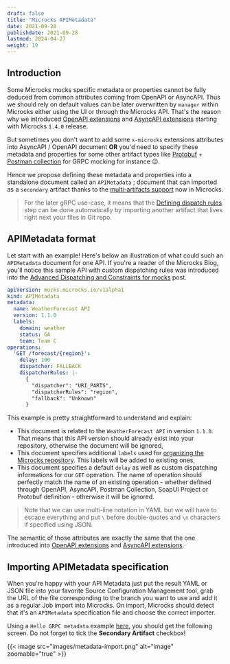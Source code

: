```yaml
---
draft: false
title: "Microcks APIMetadata"
date: 2021-09-28
publishdate: 2021-09-28
lastmod: 2024-04-27
weight: 19
---
```


## Introduction

Some Microcks mocks specific metadata or properties cannot be fully deduced from common attributes coming from OpenAPI or AsyncAPI. Thus we should rely on default values can be later overwritten by `manager` within Microcks either using the UI or through the Microcks API. That's the reason why we introduced [OpenAPI extensions](../openapi/#using-openapi-extensions) and [AsyncAPI extensions](../asyncapi/#using-asyncapi-extensions) starting with Microcks `1.4.0` release.

But sometimes you don't want to add some `x-microcks` extensions attributes into AsyncAPI / OpenAPI document **OR** you'd need to specify these metadata and properties for some other artifact types like [Protobuf](../grpc) + [Postman collection](../postman) for GRPC mocking for instance 😉.

Hence we propose defining these metadata and properties into a standalone document called an `APIMetadata` ; document that can imported as a `secondary` artifact thanks to the [multi-artifacts support](../importers/#multi-artifacts-support) now in Microcks.

> For the later gRPC use-case, it means that the [Defining dispatch rules](../grpc/#defining-dispatch-rules) step can be done automatically by importing another artifact that lives right next your files in Git repo.

## APIMetadata format

Let start with an example! Here's below an illustration of what could such an `APIMetadata` document for one API. If you're a reader of the Microcks Blog, you'll notice this sample API with custom dispatching rules was introduced into the [Advanced Dispatching and Constraints for mocks](https://microcks.io/blog/advanced-dispatching-constraints/) post.

```yml 
apiVersion: mocks.microcks.io/v1alpha1
kind: APIMetadata
metadata:
  name: WeatherForecast API
  version: 1.1.0
  labels:
    domain: weather
    status: GA
    team: Team C
operations:
  'GET /forecast/{region}':
    delay: 100
    dispatcher: FALLBACK
    dispatcherRules: |-
      {
        "dispatcher": "URI_PARTS",
        "dispatcherRules": "region",
        "fallback": "Unknown"
      }
```

This example is pretty straightforward to understand and explain:

* This document is related to the `WeatherForecast API` in version `1.1.0`. That means that this API version should already exist into your repository, otherwise the document will be ignored,
* This document specifies additional `labels` used for [organizing the Microcks repository](https://microcks.io/documentation/using/organizing/). This labels will be added to existing ones,
* This document specifies a default `delay` as well as custom dispatching informations for our `GET` operation. The name of operation should perfectly match the name of an existing operation - whether defined through OpenAPI, AsyncAPI, Postman Collection, SoapUI Project or Protobuf definition - otherwise it will be ignored.

> Note that we can use multi-line notation in YAML but we will have to escape everything and put `\` before double-quotes and `\n` characters if specified using JSON.

The semantic of those attributes are exactly the same that the one introduced into [OpenAPI extensions](../../openapi/#using-openapi-extensions) and [AsyncAPI extensions](../../asyncapi/#using-asyncapi-extensions).

## Importing APIMetadata specification

When you're happy with your API Metadata just put the result YAML or JSON file into your favorite Source Configuration Management tool, grab the URL of the file corresponding to the branch you want to use and add it as a regular Job import into Microcks. On import, Microcks should detect that it's an `APIMetadata` specification file and choose the correct importer.

Using a `Hello GRPC metadata` example [here](https://raw.githubusercontent.com/microcks/microcks/master/webapp/src/test/resources/io/github/microcks/util/metadata/hello-grpc-v1-metadata.yml), you should get the following screen. Do not forget to tick the **Secondary Artifact** checkbox!

{{< image src="images/metadata-import.png" alt="image" zoomable="true" >}}